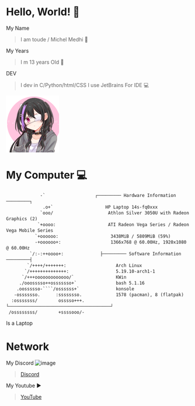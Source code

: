 # Hello, World! 👋

My Name
>I am toude / Michel Medhi  👦                  

My Years
>I m 13 years Old 🎂

DEV
>I dev in C/Python/html/CSS I use JetBrains For IDE 💻

![image](https://github.com/toude-Archs/Profile/blob/main/jjh.png?raw=true)

# My Computer 💻

                 -`                   ┌───────── Hardware Information ─────────┐ 
                  .o+`​                   ​ HP Laptop 14s-fq0xxx 
                 `ooo/​                   ​  Athlon Silver 3050U with Radeon Graphics (2) 
                `+oooo:​                  ​  ATI Radeon Vega Series / Radeon Vega Mobile Series 
               `+oooooo:​                 ​   3438MiB / 5809MiB (59%) 
               -+oooooo+:​                ​   1366x768 @ 60.00Hz, 1920x1080 @ 60.00Hz 
             `/:-:++oooo+:              ├───────── Software Information ─────────┤ 
            `/++++/+++++++:​              ​     Arch Linux 
           `/++++++++++++++:​             ​     5.19.10-arch1-1 
          `/+++ooooooooooooo/`​           ​     KWin 
         ./ooosssso++osssssso+`​          ​     bash 5.1.16 
        .oossssso-````/ossssss+`​         ​     konsole 
       -osssssso.      :ssssssso.​        ​     1578 (pacman), 8 (flatpak) 
      :osssssss/        osssso+++.      └───────────────────────────────────────┘ 
     /ossssssss/        +ssssooo/-            

 Is a Laptop

 
 # Network
 
 My Discord ![image](https://img.icons8.com/officexs/2x/discord.png)
 >[Discord](https://discord.gg/z5gg4J4J33)
 
 My Youtube ▶️
 >[YouTube](https://www.youtube.com/channel/UC1aCxBgaouzoEV3PVpOsxSw)
